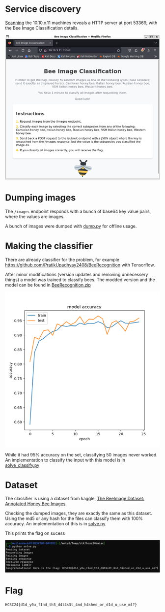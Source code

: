 # Service discovery

[Scanning](../Scans/WRITEUP.md) the 10.10.x.11 machines reveals a HTTP server at port 53369, with the Bee Image Classification details.

![](screenshots/1.png)

# Dumping images

The `/images` endpoint responds with a bunch of base64 key value pairs, where the values are images.

A bunch of images were dumped with [dump.py](workdir/dump.py) for offline usage.

# Making the classifier

There are already classifier for the problem, for example <https://github.com/PratikUpadhyay2408/BeeRecognition> with Tensorflow.

After minor modifications (version updates and removing unnecessery things) a model was trained to classify bees. The modded version and the model can be found in [BeeRecognition.zip](workdir/BeeRecognition.zip)

![](workdir/model_accuracy.png)

While it had 95% accuracy on the set, classifying 50 images never worked. An implementation to classify the input with this model is in [solve_classify.py](workdir/solve_classify.py)

# Dataset

The classifier is using a dataset from kaggle, [The BeeImage Dataset: Annotated Honey Bee Images](https://www.kaggle.com/datasets/jenny18/honey-bee-annotated-images).

Checking the dumped images, they are exactly the same as this dataset. Using the md5 or any hash for the files can classify them with 100% accuracy. An implementation of this is in [solve.py](workdir/solve.py)

This prints the flag on sucess

![](screenshots/2.png)

# Flag

`HCSC24{d1d_y0u_f1nd_th3_d4t4s3t_4nd_h4shed_or_d1d_u_use_ml?}`
